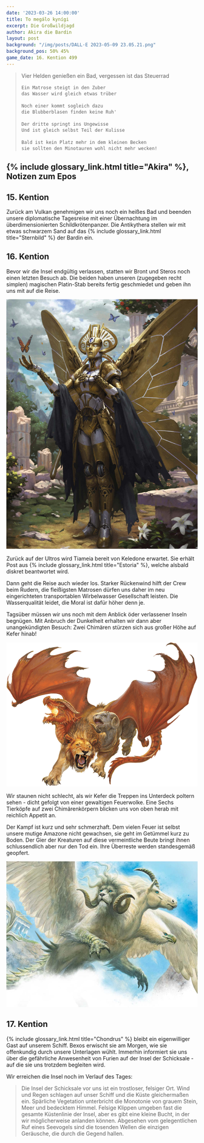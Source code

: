 ```yaml
---
date: '2023-03-26 14:00:00'
title: To megálo kynígi
excerpt: Die Großwildjagd
author: Akira die Bardin
layout: post
background: "/img/posts/DALL·E 2023-05-09 23.05.21.png"
background_pos: 50% 45%
game_date: 16. Kention 499
---
```


<div class="rhyme">
  <blockquote>
    Vier Helden genießen ein Bad,
    vergessen ist das Steuerrad

    Ein Matrose steigt in den Zuber
    das Wasser wird gleich etwas trüber

    Noch einer kommt sogleich dazu
    die Blubberblasen finden keine Ruh'

    Der dritte springt ins Ungewisse
    Und ist gleich selbst Teil der Kulisse

    Bald ist kein Platz mehr in dem kleinen Becken
    sie sollten den Minotauren wohl nicht mehr wecken!
  </blockquote>
</div>

## {% include glossary_link.html title="Akira" %}, Notizen zum Epos

## 15. Kention

Zurück am Vulkan genehmigen wir uns noch ein heißes Bad und beenden unsere diplomatische Tagesreise mit einer Übernachtung im überdimensionierten Schildkrötenpanzer. Die Antikythera stellen wir mit etwas schwarzem Sand auf das {% include glossary_link.html title="Sternbild" %} der Bardin ein.

## 16. Kention

Bevor wir die Insel endgültig verlassen, statten wir Bront und Steros noch einen letzten Besuch ab. Die beiden haben unseren (zugegeben recht simplen) magischen Platin-Stab bereits fertig geschmiedet und geben ihn uns mit auf die Reise.

![Keledone](/img/posts/Keledone.png)

Zurück auf der Ultros wird Tiameia bereit von Keledone erwartet. Sie erhält Post aus {% include glossary_link.html title="Estoria" %}, welche alsbald diskret beantwortet wird.

Dann geht die Reise auch wieder los. Starker Rückenwind hilft der Crew beim Rudern, die fleißigsten Matrosen dürfen uns daher im neu eingerichteten transportablen Wirbelwasser Gesellschaft leisten. Die Wasserqualität leidet, die Moral ist dafür höher denn je.

Tagsüber müssen wir uns noch mit dem Anblick öder verlassener Inseln begnügen. Mit Anbruch der Dunkelheit erhalten wir dann aber unangekündigten Besuch: Zwei Chimären stürzen sich aus großer Höhe auf Kefer hinab!

![Chimäre](/img/posts/chimera-1.png)

Wir staunen nicht schlecht, als wir Kefer die Treppen ins Unterdeck poltern sehen - dicht gefolgt von einer gewaltigen Feuerwolke. Eine Sechs Tierköpfe auf zwei Chimärenkörpern blicken uns von oben herab mit reichlich Appetit an.

Der Kampf ist kurz und sehr schmerzhaft. Dem vielen Feuer ist selbst unsere mutige Amazone nicht gewachsen, sie geht im Getümmel kurz zu Boden. Der Gier der Kreaturen auf diese vermeintliche Beute bringt ihnen schlussendlich aber nur den Tod ein. Ihre Überreste werden standesgemäß geopfert.

![Chimäre](/img/posts/chimera-2.jpeg)

## 17. Kention

{% include glossary_link.html title="Chondrus" %} bleibt ein eigenwilliger Gast auf unserem Schiff. Bexos erwischt sie am Morgen, wie sie offenkundig durch unsere Unterlagen wühlt. Immerhin informiert sie uns über die gefährliche Anwesenheit von Furien auf der Insel der Schicksale - auf die sie uns trotzdem begleiten wird.

Wir erreichen die Insel noch im Verlauf des Tages:

<blockquote class="preline">
Die Insel der Schicksale vor uns ist ein trostloser, felsiger Ort. Wind und Regen schlagen auf unser Schiff und die Küste gleichermaßen ein. Spärliche Vegetation unterbricht die Monotonie von grauem Stein, Meer und bedecktem Himmel. Felsige Klippen umgeben fast die gesamte Küstenlinie der Insel, aber es gibt eine kleine Bucht, in der wir möglicherweise anlanden können. Abgesehen vom gelegentlichen Ruf eines Seevogels sind die tosenden Wellen die einzigen Geräusche, die durch die Gegend hallen.
</blockquote>

